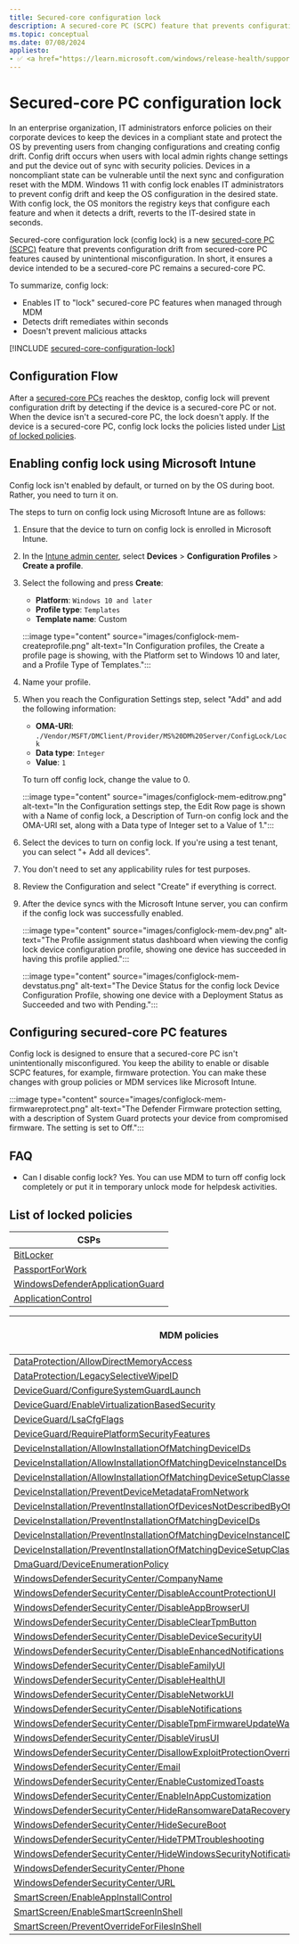 ```yaml
---
title: Secured-core configuration lock
description: A secured-core PC (SCPC) feature that prevents configuration drift from secured-core PC features caused by unintentional misconfiguration.
ms.topic: conceptual
ms.date: 07/08/2024
appliesto:
- ✅ <a href="https://learn.microsoft.com/windows/release-health/supported-versions-windows-client" target="_blank">Windows 11</a>
---
```


# Secured-core PC configuration lock

In an enterprise organization, IT administrators enforce policies on their corporate devices to keep the devices in a compliant state and protect the OS by preventing users from changing configurations and creating config drift. Config drift occurs when users with local admin rights change settings and put the device out of sync with security policies. Devices in a noncompliant state can be vulnerable until the next sync and configuration reset with the MDM. Windows 11 with config lock enables IT administrators to prevent config drift and keep the OS configuration in the desired state. With config lock, the OS monitors the registry keys that configure each feature and when it detects a drift, reverts to the IT-desired state in seconds.

Secured-core configuration lock (config lock) is a new [secured-core PC (SCPC)](/windows-hardware/design/device-experiences/oem-highly-secure) feature that prevents configuration drift from secured-core PC features caused by unintentional misconfiguration. In short, it ensures a device intended to be a secured-core PC remains a secured-core PC.

To summarize, config lock:

- Enables IT to "lock" secured-core PC features when managed through MDM
- Detects drift remediates within seconds
- Doesn't prevent malicious attacks

[!INCLUDE [secured-core-configuration-lock](../../includes/licensing/secured-core-configuration-lock.md)]

## Configuration Flow

After a [secured-core PCs](/windows-hardware/design/device-experiences/oem-highly-secure) reaches the desktop, config lock will prevent configuration drift by detecting if the device is a secured-core PC or not. When the device isn't a secured-core PC, the lock doesn't apply. If the device is a secured-core PC, config lock locks the policies listed under [List of locked policies](#list-of-locked-policies).

## Enabling config lock using Microsoft Intune

Config lock isn't enabled by default, or turned on by the OS during boot. Rather, you need to turn it on.

The steps to turn on config lock using Microsoft Intune are as follows:

1. Ensure that the device to turn on config lock is enrolled in Microsoft Intune.
1. In the [Intune admin center](https://go.microsoft.com/fwlink/?linkid=2109431), select **Devices** > **Configuration Profiles** > **Create a profile**.
1. Select the following and press **Create**:
    - **Platform**: `Windows 10 and later`
    - **Profile type**: `Templates`
    - **Template name**: Custom

    :::image type="content" source="images/configlock-mem-createprofile.png" alt-text="In Configuration profiles, the Create a profile page is showing, with the Platform set to Windows 10 and later, and a Profile Type of Templates.":::

1. Name your profile.
1. When you reach the Configuration Settings step, select "Add" and add the following information:
    - **OMA-URI**: `./Vendor/MSFT/DMClient/Provider/MS%20DM%20Server/ConfigLock/Lock`
    - **Data type**: `Integer`
    - **Value**: `1`

    To turn off config lock, change the value to 0.

    :::image type="content" source="images/configlock-mem-editrow.png" alt-text="In the Configuration settings step, the Edit Row page is shown with a Name of config lock, a Description of Turn-on config lock and the OMA-URI set, along with a Data type of Integer set to a Value of 1.":::

1. Select the devices to turn on config lock. If you're using a test tenant, you can select "+ Add all devices".
1. You don't need to set any applicability rules for test purposes.
1. Review the Configuration and select "Create" if everything is correct.
1. After the device syncs with the Microsoft Intune server, you can confirm if the config lock was successfully enabled.

    :::image type="content" source="images/configlock-mem-dev.png" alt-text="The Profile assignment status dashboard when viewing the config lock device configuration profile, showing one device has succeeded in having this profile applied.":::

    :::image type="content" source="images/configlock-mem-devstatus.png" alt-text="The Device Status for the config lock Device Configuration Profile, showing one device with a Deployment Status as Succeeded and two with Pending.":::

## Configuring secured-core PC features

Config lock is designed to ensure that a secured-core PC isn't unintentionally misconfigured. You keep the ability to enable or disable SCPC features, for example, firmware protection. You can make these changes with group policies or MDM services like Microsoft Intune.

:::image type="content" source="images/configlock-mem-firmwareprotect.png" alt-text="The Defender Firmware protection setting, with a description of System Guard protects your device from compromised firmware. The setting is set to Off.":::

## FAQ

- Can I disable config lock? Yes. You can use MDM to turn off config lock completely or put it in temporary unlock mode for helpdesk activities.

## List of locked policies

| **CSPs**                                                                      |
|-------------------------------------------------------------------------------|
| [BitLocker](mdm/bitlocker-csp.md)                                             |
| [PassportForWork](mdm/passportforwork-csp.md)                                 |
| [WindowsDefenderApplicationGuard](mdm/windowsdefenderapplicationguard-csp.md) |
| [ApplicationControl](mdm/applicationcontrol-csp.md)                           |

| **MDM policies**                                                                                                            | **Supported by Group Policy** |
|-----------------------------------------------------------------------------------------------------------------------------|-------------------------------|
| [DataProtection/AllowDirectMemoryAccess](mdm/policy-csp-dataprotection.md)                                                  | No                            |
| [DataProtection/LegacySelectiveWipeID](mdm/policy-csp-dataprotection.md)                                                    | No                            |
| [DeviceGuard/ConfigureSystemGuardLaunch](mdm/policy-csp-deviceguard.md)                                                     | Yes                           |
| [DeviceGuard/EnableVirtualizationBasedSecurity](mdm/policy-csp-deviceguard.md)                                              | Yes                           |
| [DeviceGuard/LsaCfgFlags](mdm/policy-csp-deviceguard.md)                                                                    | Yes                           |
| [DeviceGuard/RequirePlatformSecurityFeatures](mdm/policy-csp-deviceguard.md)                                                | Yes                           |
| [DeviceInstallation/AllowInstallationOfMatchingDeviceIDs](mdm/policy-csp-deviceinstallation.md)                             | Yes                           |
| [DeviceInstallation/AllowInstallationOfMatchingDeviceInstanceIDs](mdm/policy-csp-deviceinstallation.md)                     | Yes                           |
| [DeviceInstallation/AllowInstallationOfMatchingDeviceSetupClasses](mdm/policy-csp-deviceinstallation.md)                    | Yes                           |
| [DeviceInstallation/PreventDeviceMetadataFromNetwork](mdm/policy-csp-deviceinstallation.md)                                 | Yes                           |
| [DeviceInstallation/PreventInstallationOfDevicesNotDescribedByOtherPolicySettings](mdm/policy-csp-deviceinstallation.md)    | Yes                           |
| [DeviceInstallation/PreventInstallationOfMatchingDeviceIDs](mdm/policy-csp-deviceinstallation.md)                           | Yes                           |
| [DeviceInstallation/PreventInstallationOfMatchingDeviceInstanceIDs](mdm/policy-csp-deviceinstallation.md)                   | Yes                           |
| [DeviceInstallation/PreventInstallationOfMatchingDeviceSetupClasses](mdm/policy-csp-deviceinstallation.md)                  | Yes                           |
| [DmaGuard/DeviceEnumerationPolicy](mdm/policy-csp-dmaguard.md)                                                              | Yes                           |
| [WindowsDefenderSecurityCenter/CompanyName](mdm/policy-csp-windowsdefendersecuritycenter.md)                                | Yes                           |
| [WindowsDefenderSecurityCenter/DisableAccountProtectionUI](mdm/policy-csp-windowsdefendersecuritycenter.md)                 | Yes                           |
| [WindowsDefenderSecurityCenter/DisableAppBrowserUI](mdm/policy-csp-windowsdefendersecuritycenter.md)                        | Yes                           |
| [WindowsDefenderSecurityCenter/DisableClearTpmButton](mdm/policy-csp-windowsdefendersecuritycenter.md)                      | Yes                           |
| [WindowsDefenderSecurityCenter/DisableDeviceSecurityUI](mdm/policy-csp-windowsdefendersecuritycenter.md)                    | Yes                           |
| [WindowsDefenderSecurityCenter/DisableEnhancedNotifications](mdm/policy-csp-windowsdefendersecuritycenter.md)               | Yes                           |
| [WindowsDefenderSecurityCenter/DisableFamilyUI](mdm/policy-csp-windowsdefendersecuritycenter.md)                            | Yes                           |
| [WindowsDefenderSecurityCenter/DisableHealthUI](mdm/policy-csp-windowsdefendersecuritycenter.md)                            | Yes                           |
| [WindowsDefenderSecurityCenter/DisableNetworkUI](mdm/policy-csp-windowsdefendersecuritycenter.md)                           | Yes                           |
| [WindowsDefenderSecurityCenter/DisableNotifications](mdm/policy-csp-windowsdefendersecuritycenter.md)                       | Yes                           |
| [WindowsDefenderSecurityCenter/DisableTpmFirmwareUpdateWarning](mdm/policy-csp-windowsdefendersecuritycenter.md)            | Yes                           |
| [WindowsDefenderSecurityCenter/DisableVirusUI](mdm/policy-csp-windowsdefendersecuritycenter.md)                             | Yes                           |
| [WindowsDefenderSecurityCenter/DisallowExploitProtectionOverride](mdm/policy-csp-windowsdefendersecuritycenter.md)          | Yes                           |
| [WindowsDefenderSecurityCenter/Email](mdm/policy-csp-windowsdefendersecuritycenter.md)                                      | Yes                           |
| [WindowsDefenderSecurityCenter/EnableCustomizedToasts](mdm/policy-csp-windowsdefendersecuritycenter.md)                     | Yes                           |
| [WindowsDefenderSecurityCenter/EnableInAppCustomization](mdm/policy-csp-windowsdefendersecuritycenter.md)                   | Yes                           |
| [WindowsDefenderSecurityCenter/HideRansomwareDataRecovery](mdm/policy-csp-windowsdefendersecuritycenter.md)                 | Yes                           |
| [WindowsDefenderSecurityCenter/HideSecureBoot](mdm/policy-csp-windowsdefendersecuritycenter.md)                             | Yes                           |
| [WindowsDefenderSecurityCenter/HideTPMTroubleshooting](mdm/policy-csp-windowsdefendersecuritycenter.md)                     | Yes                           |
| [WindowsDefenderSecurityCenter/HideWindowsSecurityNotificationAreaControl](mdm/policy-csp-windowsdefendersecuritycenter.md) | Yes                           |
| [WindowsDefenderSecurityCenter/Phone](mdm/policy-csp-windowsdefendersecuritycenter.md)                                      | Yes                           |
| [WindowsDefenderSecurityCenter/URL](mdm/policy-csp-windowsdefendersecuritycenter.md)                                        | Yes                           |
| [SmartScreen/EnableAppInstallControl](mdm/policy-csp-smartscreen.md)                                                        | Yes                           |
| [SmartScreen/EnableSmartScreenInShell](mdm/policy-csp-smartscreen.md)                                                       | Yes                           |
| [SmartScreen/PreventOverrideForFilesInShell](mdm/policy-csp-smartscreen.md)                                                 | Yes                           |
